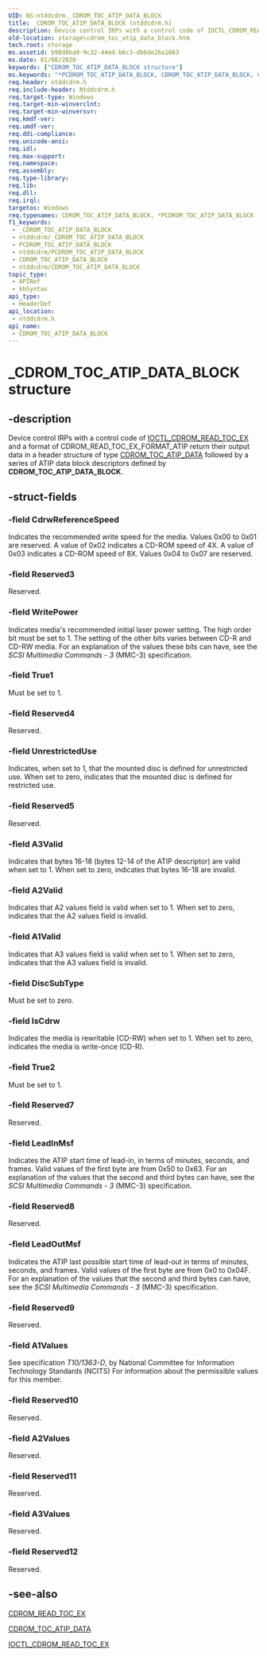```yaml
---
UID: NS:ntddcdrm._CDROM_TOC_ATIP_DATA_BLOCK
title: _CDROM_TOC_ATIP_DATA_BLOCK (ntddcdrm.h)
description: Device control IRPs with a control code of IOCTL_CDROM_READ_TOC_EX and a format of CDROM_READ_TOC_EX_FORMAT_ATIP return their output data in a header structure of type CDROM_TOC_ATIP_DATA followed by a series of ATIP data block descriptors defined by CDROM_TOC_ATIP_DATA_BLOCK.
old-location: storage\cdrom_toc_atip_data_block.htm
tech.root: storage
ms.assetid: b98d0ba9-9c32-44ed-b6c3-db6de26a1663
ms.date: 01/08/2020
keywords: ["CDROM_TOC_ATIP_DATA_BLOCK structure"]
ms.keywords: "*PCDROM_TOC_ATIP_DATA_BLOCK, CDROM_TOC_ATIP_DATA_BLOCK, CDROM_TOC_ATIP_DATA_BLOCK structure [Storage Devices], PCDROM_TOC_ATIP_DATA_BLOCK, PCDROM_TOC_ATIP_DATA_BLOCK structure pointer [Storage Devices], _CDROM_TOC_ATIP_DATA_BLOCK, ntddcdrm/CDROM_TOC_ATIP_DATA_BLOCK, ntddcdrm/PCDROM_TOC_ATIP_DATA_BLOCK, storage.cdrom_toc_atip_data_block, structs-CD-ROM_8c2f3446-c864-450a-a873-9e1d29b1e052.xml"
req.header: ntddcdrm.h
req.include-header: Ntddcdrm.h
req.target-type: Windows
req.target-min-winverclnt: 
req.target-min-winversvr: 
req.kmdf-ver: 
req.umdf-ver: 
req.ddi-compliance: 
req.unicode-ansi: 
req.idl: 
req.max-support: 
req.namespace: 
req.assembly: 
req.type-library: 
req.lib: 
req.dll: 
req.irql: 
targetos: Windows
req.typenames: CDROM_TOC_ATIP_DATA_BLOCK, *PCDROM_TOC_ATIP_DATA_BLOCK
f1_keywords:
 - _CDROM_TOC_ATIP_DATA_BLOCK
 - ntddcdrm/_CDROM_TOC_ATIP_DATA_BLOCK
 - PCDROM_TOC_ATIP_DATA_BLOCK
 - ntddcdrm/PCDROM_TOC_ATIP_DATA_BLOCK
 - CDROM_TOC_ATIP_DATA_BLOCK
 - ntddcdrm/CDROM_TOC_ATIP_DATA_BLOCK
topic_type:
 - APIRef
 - kbSyntax
api_type:
 - HeaderDef
api_location:
 - ntddcdrm.h
api_name:
 - CDROM_TOC_ATIP_DATA_BLOCK
---
```


# _CDROM_TOC_ATIP_DATA_BLOCK structure


## -description

Device control IRPs with a control code of [IOCTL_CDROM_READ_TOC_EX](https://docs.microsoft.com/windows-hardware/drivers/ddi/ntddcdrm/ni-ntddcdrm-ioctl_cdrom_read_toc_ex) and a format of CDROM_READ_TOC_EX_FORMAT_ATIP return their output data in a header structure of type [CDROM_TOC_ATIP_DATA](https://docs.microsoft.com/windows-hardware/drivers/ddi/ntddcdrm/ns-ntddcdrm-_cdrom_toc_atip_data) followed by a series of ATIP data block descriptors defined by **CDROM_TOC_ATIP_DATA_BLOCK**.

## -struct-fields

### -field CdrwReferenceSpeed

Indicates the recommended write speed for the media. Values 0x00 to 0x01 are reserved. A value of 0x02 indicates a CD-ROM speed of 4X. A value of 0x03 indicates a CD-ROM speed of 8X. Values 0x04 to 0x07 are reserved.

### -field Reserved3

Reserved.

### -field WritePower

Indicates media's recommended initial laser power setting. The high order bit must be set to 1. The setting of the other bits varies between CD-R and CD-RW media. For an explanation of the values these bits can have, see the *SCSI Multimedia Commands - 3* (MMC-3) specification.

### -field True1

Must be set to 1.

### -field Reserved4

Reserved.

### -field UnrestrictedUse

Indicates, when set to 1, that the mounted disc is defined for unrestricted use. When set to zero, indicates that the mounted disc is defined for restricted use.

### -field Reserved5

Reserved.

### -field A3Valid

Indicates that bytes 16-18 (bytes 12-14 of the ATIP descriptor) are valid when set to 1. When set to zero, indicates that bytes 16-18 are invalid.

### -field A2Valid

Indicates that A2 values field is valid when set to 1. When set to zero, indicates that the A2 values field is invalid.

### -field A1Valid

Indicates that A3 values field is valid when set to 1. When set to zero, indicates that the A3 values field is invalid.

### -field DiscSubType

Must be set to zero.

### -field IsCdrw

Indicates the media is rewritable (CD-RW) when set to 1. When set to zero, indicates the media is write-once (CD-R).

### -field True2

Must be set to 1.

### -field Reserved7

Reserved.

### -field LeadInMsf

Indicates the ATIP start time of lead-in, in terms of minutes, seconds, and frames. Valid values of the first byte are from 0x50 to 0x63. For an explanation of the values that the second and third bytes can have, see the *SCSI Multimedia Commands - 3* (MMC-3) specification.

### -field Reserved8

Reserved.

### -field LeadOutMsf

Indicates the ATIP last possible start time of lead-out in terms of minutes, seconds, and frames. Valid values of the first byte are from 0x0 to 0x04F. For an explanation of the values that the second and third bytes can have, see the *SCSI Multimedia Commands - 3* (MMC-3) specification.

### -field Reserved9

Reserved.

### -field A1Values

See specification *T10/1363-D*, by National Committee for Information Technology Standards (NCITS) For information about the permissible values for this member.

### -field Reserved10

Reserved.

### -field A2Values

Reserved.

### -field Reserved11

Reserved.

### -field A3Values

Reserved.

### -field Reserved12

Reserved.

## -see-also

[CDROM_READ_TOC_EX](https://docs.microsoft.com/windows-hardware/drivers/ddi/ntddcdrm/ns-ntddcdrm-_cdrom_read_toc_ex)

[CDROM_TOC_ATIP_DATA](https://docs.microsoft.com/windows-hardware/drivers/ddi/ntddcdrm/ns-ntddcdrm-_cdrom_toc_atip_data)

[IOCTL_CDROM_READ_TOC_EX](https://docs.microsoft.com/windows-hardware/drivers/ddi/ntddcdrm/ni-ntddcdrm-ioctl_cdrom_read_toc_ex)


